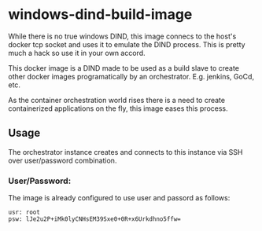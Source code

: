 # windows-dind-build-image

While there is no true windows DIND, this image connecs to the host's docker tcp socket and uses it to emulate the DIND process. This is pretty much a hack so use it in your own accord.

This docker image is a DIND made to be used as a build slave to create other docker images programatically by an orchestrator. E.g. jenkins, GoCd, etc.

As the container orchestration world rises there is a need to create containerized applications on the fly, this image eases this process.

## Usage

The orchestrator instance creates and connects to this instance via SSH over user/password combination.

### User/Password:

The image is already configured to use user and passord as follows:

```
usr: root
psw: lJe2u2P+iMk0lyCNHsEM39Sxe0+0R+x6Urkdhno5ffw=
```
